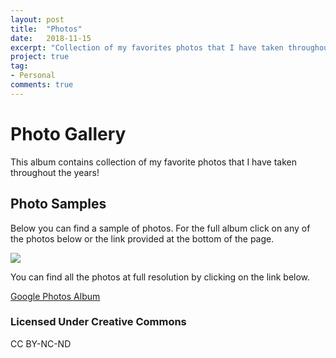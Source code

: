 ```yaml
---
layout: post
title:  "Photos"
date:   2018-11-15
excerpt: "Collection of my favorites photos that I have taken throughout the years!"
project: true
tag:
- Personal 
comments: true
---
```


# Photo Gallery 

This album contains collection of my favorite photos that I have taken throughout the years!

## Photo Samples

Below you can find a sample of photos. For the full album click on any of the photos below or the link provided at the bottom of the page. 

<a href='https://photos.google.com/share/AF1QipPLwk2EZzBGL3Rjaep5phUnyf6QmrPdeJ2NgDShKQ957YiLwVOelomMhIHOEoOi4Q?key=WUVWREdZV3lmNXNETm9jZGRjcEdMU3Q3UF85Q0N3&source=ctrlq.org'><img src='https://lh3.googleusercontent.com/DKrjTexbXm5ZVDwAzSav6XM-vluiasAM4rNfy84g-Amyxp1WGb_oDts6g35N9xdOzWBHqITh6H1JAPWnazqmI92dkCq1trnijSevW441awdcKPcGxVOc2eiR0pLZWEZk9H-i2QT83Wc=w2400' /></a>

You can find all the photos at full resolution by clicking on the link below.

<a href="https://photos.app.goo.gl/Woxi6NiTtdRyaSbK9" class="btn btn-info">Google Photos Album</a>

### Licensed Under Creative Commons

CC BY-NC-ND
